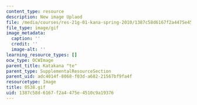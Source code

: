 ```yaml
---
content_type: resource
description: New image Uplaod
file: /media/courses/res-21g-01-kana-spring-2010/1387c58d6167f2a4475e4510c9a19376_0538.gif
file_type: image/gif
image_metadata:
  caption: ''
  credit: ''
  image-alt: ''
learning_resource_types: []
ocw_type: OCWImage
parent_title: Katakana "te"
parent_type: SupplementalResourceSection
parent_uid: adc4014f-8068-f03d-a682-21567bf9fa4f
resourcetype: Image
title: 0538.gif
uid: 1387c58d-6167-f2a4-475e-4510c9a19376
---
```

